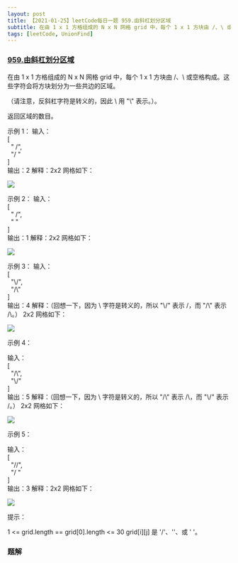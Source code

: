 ```yaml
---
layout: post
title: 【2021-01-25】leetCode每日一题 959.由斜杠划分区域
subtitle: 在由 1 x 1 方格组成的 N x N 网格 grid 中，每个 1 x 1 方块由 /、\ 或空格构成。这些字符会将方块划分为一些共边的区域。
tags: [leetCode, UnionFind]
---
```

### [959.由斜杠划分区域](https://leetcode-cn.com/problems/regions-cut-by-slashes/)
在由 1 x 1 方格组成的 N x N 网格 grid 中，每个 1 x 1 方块由 /、\ 或空格构成。这些字符会将方块划分为一些共边的区域。

（请注意，反斜杠字符是转义的，因此 \ 用 "\\" 表示。）。

返回区域的数目。

示例 1：
输入：<br/>
[<br/>
  " /",<br/>
  "/ "<br/>
]<br/>
输出：2
解释：2x2 网格如下：

![](https://assets.leetcode-cn.com/aliyun-lc-upload/uploads/2018/12/15/1.png)

示例 2：
输入：<br/>
[<br/>
  " /",<br/>
  "  "<br/>
]<br/>
输出：1
解释：2x2 网格如下：

![](https://assets.leetcode-cn.com/aliyun-lc-upload/uploads/2018/12/15/2.png)

示例 3：
输入：<br/>
[<br/>
  "\\/",<br/>
  "/\\"<br/>
]<br/>
输出：4
解释：（回想一下，因为 \ 字符是转义的，所以 "\\/" 表示 \/，而 "/\\" 表示 /\。）
2x2 网格如下：

![](https://assets.leetcode-cn.com/aliyun-lc-upload/uploads/2018/12/15/3.png)

示例 4：

输入：<br/>
[<br/>
  "/\\",<br/>
  "\\/"<br/>
]<br/>
输出：5
解释：（回想一下，因为 \ 字符是转义的，所以 "/\\" 表示 /\，而 "\\/" 表示 \/。）
2x2 网格如下：

![](https://assets.leetcode-cn.com/aliyun-lc-upload/uploads/2018/12/15/4.png)

示例 5：

输入：<br/>
[<br/>
  "//",<br/>
  "/ "<br/>
]<br/>
输出：3
解释：2x2 网格如下：

![](https://assets.leetcode-cn.com/aliyun-lc-upload/uploads/2018/12/15/5.png)


提示：

1 <= grid.length == grid[0].length <= 30
grid[i][j] 是 '/'、'\'、或 ' '。

### 题解

